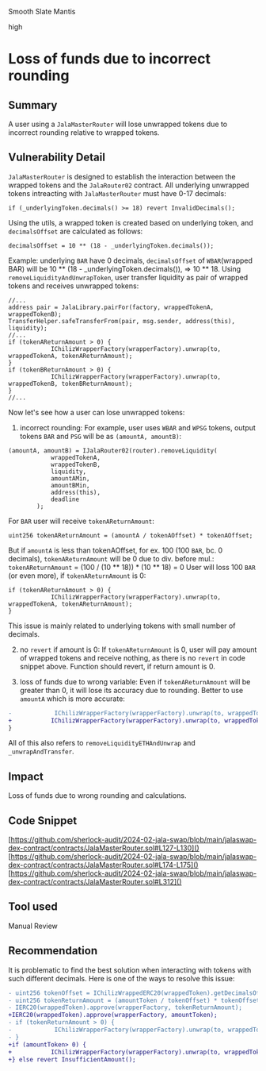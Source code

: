Smooth Slate Mantis

high

# Loss of funds due to incorrect rounding

## Summary
A user using a `JalaMasterRouter` will lose unwrapped tokens due to incorrect rounding relative to wrapped tokens.
## Vulnerability Detail
`JalaMasterRouter` is designed to establish the interaction between the wrapped tokens and the `JalaRouter02` contract. All underlying unwrapped tokens intreacting with `JalaMasterRouter` must have 0-17 decimals:
```solidity
if (_underlyingToken.decimals() >= 18) revert InvalidDecimals();
```
Using the utils, a wrapped token is created based on underlying token, and `decimalsOffset` are calculated as follows:
```solidity
decimalsOffset = 10 ** (18 - _underlyingToken.decimals());
```
Example: underlying `BAR` have 0 decimals, `decimalsOffset` of `WBAR`(wrapped BAR) will be 10 ** (18 - _underlyingToken.decimals()), => 10 ** 18.
Using `removeLiquidityAndUnwrapToken`, user transfer liquidity as pair of wrapped tokens and receives unwrapped tokens:
```solidity
//...
address pair = JalaLibrary.pairFor(factory, wrappedTokenA, wrappedTokenB);
TransferHelper.safeTransferFrom(pair, msg.sender, address(this), liquidity);
//...
if (tokenAReturnAmount > 0) {
            IChilizWrapperFactory(wrapperFactory).unwrap(to, wrappedTokenA, tokenAReturnAmount); 
}
if (tokenBReturnAmount > 0) {
            IChilizWrapperFactory(wrapperFactory).unwrap(to, wrappedTokenB, tokenBReturnAmount);
}
//...
```
Now let's see how a user can lose unwrapped tokens:
1) incorrect rounding:
For example, user uses `WBAR` and `WPSG` tokens, output tokens `BAR` and `PSG` will be as `(amountA, amountB)`:
```solidity
(amountA, amountB) = IJalaRouter02(router).removeLiquidity(
            wrappedTokenA,
            wrappedTokenB,
            liquidity,
            amountAMin,
            amountBMin,
            address(this),
            deadline
        );
```
For `BAR` user will receive `tokenAReturnAmount`:
```solidity
uint256 tokenAReturnAmount = (amountA / tokenAOffset) * tokenAOffset;
```
But if `amountA` is less than tokenAOffset, for ex. 100 (100 `BAR`, bc. 0 decimals), `tokenAReturnAmount` will be 0 due to div. before mul.:
`tokenAReturnAmount` = (100 / (10 ** 18)) * (10 ** 18) = 0
User will loss 100 `BAR` (or even more), if `tokenAReturnAmount` is 0:
```solidity
if (tokenAReturnAmount > 0) {
            IChilizWrapperFactory(wrapperFactory).unwrap(to, wrappedTokenA, tokenAReturnAmount); 
}
```
This issue is mainly related to underlying tokens with small number of decimals.

2) no `revert` if amount is 0:
If `tokenAReturnAmount` is 0, user will pay amount of wrapped tokens and receive nothing, as there is no `revert` in code snippet above. Function should revert, if return amount is 0.

3) loss of funds due to wrong variable: 
Even if `tokenAReturnAmount` will be greater than 0, it will lose its accuracy due to rounding. Better to use `amountA` which is more accurate:
```diff
-            IChilizWrapperFactory(wrapperFactory).unwrap(to, wrappedTokenA, tokenAReturnAmount); 
+           IChilizWrapperFactory(wrapperFactory).unwrap(to, wrappedTokenA, amountA); 
}
```
All of this also refers to `removeLiquidityETHAndUnwrap` and `_unwrapAndTransfer`.
## Impact
Loss of funds due to wrong rounding and calculations.
## Code Snippet
[https://github.com/sherlock-audit/2024-02-jala-swap/blob/main/jalaswap-dex-contract/contracts/JalaMasterRouter.sol#L127-L130]()
[https://github.com/sherlock-audit/2024-02-jala-swap/blob/main/jalaswap-dex-contract/contracts/JalaMasterRouter.sol#L174-L175]()
[https://github.com/sherlock-audit/2024-02-jala-swap/blob/main/jalaswap-dex-contract/contracts/JalaMasterRouter.sol#L312]()
## Tool used

Manual Review

## Recommendation
It is problematic to find the best solution when interacting with tokens with such different decimals. Here is one of the ways to resolve this issue:
```diff
- uint256 tokenOffset = IChilizWrappedERC20(wrappedToken).getDecimalsOffset();
- uint256 tokenReturnAmount = (amountToken / tokenOffset) * tokenOffset;
- IERC20(wrappedToken).approve(wrapperFactory, tokenReturnAmount); 
+IERC20(wrappedToken).approve(wrapperFactory, amountToken); 
- if (tokenReturnAmount > 0) {
-            IChilizWrapperFactory(wrapperFactory).unwrap(to, wrappedToken, tokenReturnAmount); 
- }
+if (amountToken> 0) {
+           IChilizWrapperFactory(wrapperFactory).unwrap(to, wrappedToken, amountToken); 
+} else revert InsufficientAmount();
```


